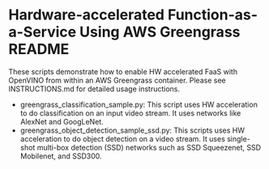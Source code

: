 # Hardware-accelerated Function-as-a-Service Using AWS Greengrass README

These scripts demonstrate how to enable HW accelerated FaaS with OpenVINO from within an AWS Greengrass container. Please see INSTRUCTIONS.md for detailed usage instructions.

 - greengrass_classification_sample.py: This script uses HW acceleration to do classification on an input video stream. It uses networks like AlexNet and GoogLeNet.
 - greengrass_object_detection_sample_ssd.py: This scripts uses HW acceleration to do object detection on a video stream. It uses single-shot multi-box detection (SSD) networks such as SSD Squeezenet, SSD Mobilenet, and SSD300.
